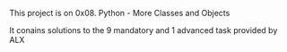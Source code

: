 This project is on 0x08. Python - More Classes and Objects

It conains solutions to the 9 mandatory and 1 advanced task provided by ALX
